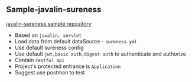 ## Sample-javalin-sureness  

[javalin-sureness sample repository](https://github.com/tomsun28/sureness/tree/master/samples/javalin-sureness)    

- Based on `javalin, servlet`
- Load data from default dataSource - `sureness.yml`
- Use default sureness config
- Use default `jwt,basic auth,digest auth` to authenticate and authorize
- Contain `restful api`  
- Project's protected entrance is `Application`  
- Suggest use postman to test
